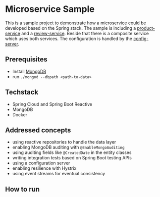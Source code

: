 # Microservice Sample
This is a sample project to demonstrate how a microservice could be developed based on the Spring stack.
The sample is including a [product-service](https://github.com/sonerd/microservice-sample/tree/master/product-service) 
and a [review-service](https://github.com/sonerd/microservice-sample/tree/master/review-service). 
Beside that there is a composite service which uses both services. The configuration is handled by the [config-server](https://github.com/sonerd/microservice-sample/tree/master/config-server).
 

## Prerequisites
* Install [MongoDB](http://www.mongodb.org/downloads)
* run `./mongod --dbpath <path-to-data>`

## Techstack
* Spring Cloud and Spring Boot Reactive
* MongoDB
* Docker

## Addressed concepts
* using reactive repositories to handle the data layer
* enabling MongoDB auditing with `@EnableMongoAuditing`
* using auditing fields like `@CreatedDate` in the entity classes
* writing integration tests based on Spring Boot testing APIs 
* using a configuration server
* enabling resilience with Hystrix
* using event streams for eventual consistency

## How to run
